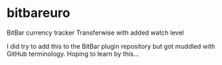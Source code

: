 # bitbareuro
BitBar currency tracker Transferwise with added watch level

I did try to add this to the BitBar plugin repository
but got muddled with GitHub terminology.   Hoping to learn by this...